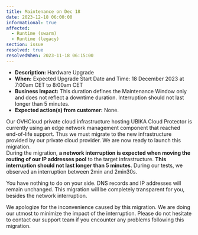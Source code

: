 ```yaml
---
title: Maintenance on Dec 18
date: 2023-12-18 06:00:00
informational: true
affected:
  - Runtime (swarm)
  - Runtime (legacy)
section: issue
resolved: true
resolvedWhen: 2023-11-18 06:15:00
---
```


* **Description:** Hardware Upgrade
* **When:** Expected Upgrade Start Date and Time: 18 December 2023 at 7:00am CET to 8:00am CET
* **Business Impact:** This duration defines the Maintenance Window only and does not reflect a downtime duration. Interruption should not last longer than 5 minutes.
* **Expected action(s) from customer:** None.

Our OVHCloud private cloud infrastructure hosting UBIKA Cloud Protector is currently using an edge network management component that reached end-of-life support. Thus we must migrate to the new infrastructure provided by our private cloud provider. We are now ready to launch this migration.  
During the migration, **a network interruption is expected when moving the routing of our IP addresses pool** to the target infrastructure. **This interruption should not last longer than 5 minutes**. During our tests, we observed an interruption between 2min and 2min30s.

You have nothing to do on your side. DNS records and IP addresses will remain unchanged. This migration will be completely transparent for you, besides the network interruption.

We apologize for the inconvenience caused by this migration. We are doing our utmost to minimize the impact of the interruption. Please do not hesitate to contact our support team if you encounter any problems following this migration.
